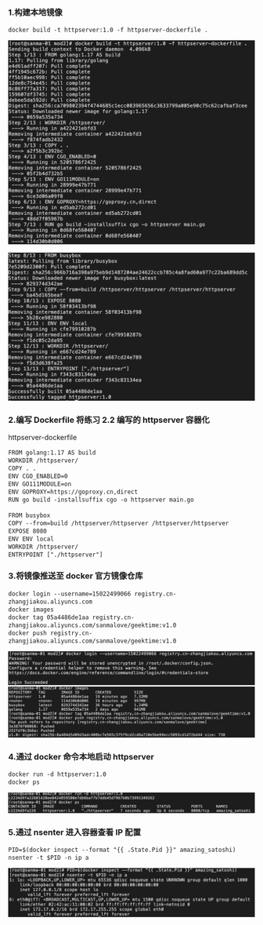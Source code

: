 ### 1.构建本地镜像

```
docker build -t httpserver:1.0 -f httpserver-dockerfile .
```

![docker build](image/01build)

![docker build](image/02build)

### 2.编写 Dockerfile 将练习 2.2 编写的 httpserver 容器化

httpserver-dockerfile
```
FROM golang:1.17 AS build
WORKDIR /httpserver/
COPY . .
ENV CGO_ENABLED=0
ENV GO111MODULE=on
ENV GOPROXY=https://goproxy.cn,direct
RUN go build -installsuffix cgo -o httpserver main.go

FROM busybox
COPY --from=build /httpserver/httpserver /httpserver/httpserver 
EXPOSE 8080
ENV ENV local
WORKDIR /httpserver/
ENTRYPOINT ["./httpserver"]
```

### 3.将镜像推送至 docker 官方镜像仓库

```
docker login --username=15022499066 registry.cn-zhangjiakou.aliyuncs.com
docker images
docker tag 05a4486de1aa registry.cn-zhangjiakou.aliyuncs.com/sanmalove/geektime:v1.0
docker push registry.cn-zhangjiakou.aliyuncs.com/sanmalove/geektime:v1.0
```

![docker login](image/03login)
![docker push](image/05push)

### 4.通过 docker 命令本地启动 httpserver

```
docker run -d httpserver:1.0
docker ps
```

![docker run](image/06run)

### 5.通过 nsenter 进入容器查看 IP 配置

```shell
PID=$(docker inspect --format "{{ .State.Pid }}" amazing_satoshi)
nsenter -t $PID -n ip a
```

![docker nsenter](image/07nsenter)
